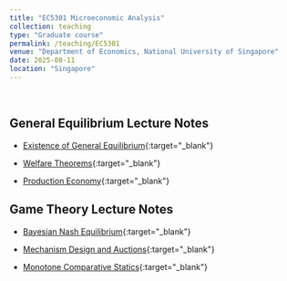 ```yaml
---
title: "EC5301 Microeconomic Analysis"
collection: teaching
type: "Graduate course"
permalink: /teaching/EC5301
venue: "Department of Economics, National University of Singapore"
date: 2025-08-11
location: "Singapore"
---
```



<br />

## General Equilibrium Lecture Notes

* [Existence of General Equilibrium](/files/EC5301/GE.pdf){:target="_blank"}  

* [Welfare Theorems](/files/EC5301/Welfare.pdf){:target="_blank"} 

* [Production Economy](/files/EC5301/Production.pdf){:target="_blank"} 


## Game Theory Lecture Notes

* [Bayesian Nash Equilibrium](/files/EC5301/BNE.pdf){:target="_blank"}  

* [Mechanism Design and Auctions](/files/EC5301/Auctions.pdf){:target="_blank"}  

* [Monotone Comparative Statics](/files/EC5301/MCS.pdf){:target="_blank"}  

<!-- Heading 1
======

Heading 2
======

Heading 3
====== -->